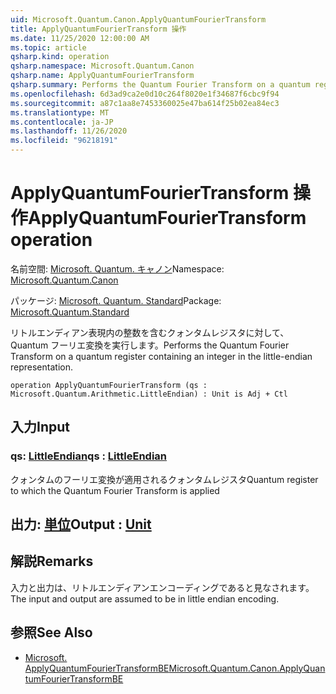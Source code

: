 ```yaml
---
uid: Microsoft.Quantum.Canon.ApplyQuantumFourierTransform
title: ApplyQuantumFourierTransform 操作
ms.date: 11/25/2020 12:00:00 AM
ms.topic: article
qsharp.kind: operation
qsharp.namespace: Microsoft.Quantum.Canon
qsharp.name: ApplyQuantumFourierTransform
qsharp.summary: Performs the Quantum Fourier Transform on a quantum register containing an integer in the little-endian representation.
ms.openlocfilehash: 6d3ad9ca2e0d10c264f8020e1f34687f6cbc9f94
ms.sourcegitcommit: a87c1aa8e7453360025e47ba614f25b02ea84ec3
ms.translationtype: MT
ms.contentlocale: ja-JP
ms.lasthandoff: 11/26/2020
ms.locfileid: "96218191"
---
```

# <a name="applyquantumfouriertransform-operation"></a><span data-ttu-id="b4a14-102">ApplyQuantumFourierTransform 操作</span><span class="sxs-lookup"><span data-stu-id="b4a14-102">ApplyQuantumFourierTransform operation</span></span>

<span data-ttu-id="b4a14-103">名前空間: [Microsoft. Quantum. キャノン](xref:Microsoft.Quantum.Canon)</span><span class="sxs-lookup"><span data-stu-id="b4a14-103">Namespace: [Microsoft.Quantum.Canon](xref:Microsoft.Quantum.Canon)</span></span>

<span data-ttu-id="b4a14-104">パッケージ: [Microsoft. Quantum. Standard](https://nuget.org/packages/Microsoft.Quantum.Standard)</span><span class="sxs-lookup"><span data-stu-id="b4a14-104">Package: [Microsoft.Quantum.Standard](https://nuget.org/packages/Microsoft.Quantum.Standard)</span></span>


<span data-ttu-id="b4a14-105">リトルエンディアン表現内の整数を含むクォンタムレジスタに対して、Quantum フーリエ変換を実行します。</span><span class="sxs-lookup"><span data-stu-id="b4a14-105">Performs the Quantum Fourier Transform on a quantum register containing an integer in the little-endian representation.</span></span>

```qsharp
operation ApplyQuantumFourierTransform (qs : Microsoft.Quantum.Arithmetic.LittleEndian) : Unit is Adj + Ctl
```


## <a name="input"></a><span data-ttu-id="b4a14-106">入力</span><span class="sxs-lookup"><span data-stu-id="b4a14-106">Input</span></span>

### <a name="qs--littleendian"></a><span data-ttu-id="b4a14-107">qs: [LittleEndian](xref:Microsoft.Quantum.Arithmetic.LittleEndian)</span><span class="sxs-lookup"><span data-stu-id="b4a14-107">qs : [LittleEndian](xref:Microsoft.Quantum.Arithmetic.LittleEndian)</span></span>

<span data-ttu-id="b4a14-108">クォンタムのフーリエ変換が適用されるクォンタムレジスタ</span><span class="sxs-lookup"><span data-stu-id="b4a14-108">Quantum register to which the Quantum Fourier Transform is applied</span></span>



## <a name="output--unit"></a><span data-ttu-id="b4a14-109">出力: [単位](xref:microsoft.quantum.lang-ref.unit)</span><span class="sxs-lookup"><span data-stu-id="b4a14-109">Output : [Unit](xref:microsoft.quantum.lang-ref.unit)</span></span>



## <a name="remarks"></a><span data-ttu-id="b4a14-110">解説</span><span class="sxs-lookup"><span data-stu-id="b4a14-110">Remarks</span></span>

<span data-ttu-id="b4a14-111">入力と出力は、リトルエンディアンエンコーディングであると見なされます。</span><span class="sxs-lookup"><span data-stu-id="b4a14-111">The input and output are assumed to be in little endian encoding.</span></span>

## <a name="see-also"></a><span data-ttu-id="b4a14-112">参照</span><span class="sxs-lookup"><span data-stu-id="b4a14-112">See Also</span></span>

- [<span data-ttu-id="b4a14-113">Microsoft. ApplyQuantumFourierTransformBE</span><span class="sxs-lookup"><span data-stu-id="b4a14-113">Microsoft.Quantum.Canon.ApplyQuantumFourierTransformBE</span></span>](xref:Microsoft.Quantum.Canon.ApplyQuantumFourierTransformBE)